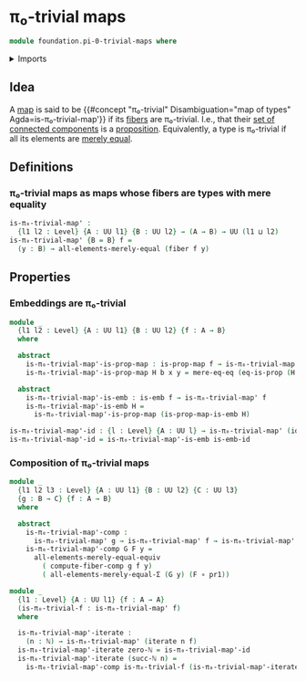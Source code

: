 # π₀-trivial maps

```agda
module foundation.pi-0-trivial-maps where
```

<details><summary>Imports</summary>

```agda
open import elementary-number-theory.natural-numbers

open import foundation.action-on-identifications-functions
open import foundation.cartesian-morphisms-arrows
open import foundation.coproduct-types
open import foundation.decidable-types
open import foundation.dependent-pair-types
open import foundation.functoriality-cartesian-product-types
open import foundation.functoriality-coproduct-types
open import foundation.identity-types
open import foundation.mere-equality
open import foundation.retracts-of-maps
open import foundation.universe-levels

open import foundation-core.contractible-maps
open import foundation-core.contractible-types
open import foundation-core.embeddings
open import foundation-core.empty-types
open import foundation-core.equivalences
open import foundation-core.fibers-of-maps
open import foundation-core.function-types
open import foundation-core.functoriality-dependent-pair-types
open import foundation-core.homotopies
open import foundation-core.injective-maps
open import foundation-core.iterating-functions
open import foundation-core.propositional-maps
open import foundation-core.propositions
open import foundation-core.retractions
open import foundation-core.sections
```

</details>

## Idea

A [map](foundation-core.function-types.md) is said to be
{{#concept "π₀-trivial" Disambiguation="map of types" Agda=is-π₀-trivial-map'}}
if its [fibers](foundation-core.fibers-of-maps.md) are π₀-trivial. I.e., that
their [set of connected components](foundation.connected-components.md) is a
[proposition](foundation-core.propositions.md). Equivalently, a type is
π₀-trivial if all its elements are [merely equal](foundation.mere-equality.md).

## Definitions

### π₀-trivial maps as maps whose fibers are types with mere equality

```agda
is-π₀-trivial-map' :
  {l1 l2 : Level} {A : UU l1} {B : UU l2} → (A → B) → UU (l1 ⊔ l2)
is-π₀-trivial-map' {B = B} f =
  (y : B) → all-elements-merely-equal (fiber f y)
```

## Properties

### Embeddings are π₀-trivial

```agda
module _
  {l1 l2 : Level} {A : UU l1} {B : UU l2} {f : A → B}
  where

  abstract
    is-π₀-trivial-map'-is-prop-map : is-prop-map f → is-π₀-trivial-map' f
    is-π₀-trivial-map'-is-prop-map H b x y = mere-eq-eq (eq-is-prop (H b))

  abstract
    is-π₀-trivial-map'-is-emb : is-emb f → is-π₀-trivial-map' f
    is-π₀-trivial-map'-is-emb H =
      is-π₀-trivial-map'-is-prop-map (is-prop-map-is-emb H)

is-π₀-trivial-map'-id : {l : Level} {A : UU l} → is-π₀-trivial-map' (id {A = A})
is-π₀-trivial-map'-id = is-π₀-trivial-map'-is-emb is-emb-id
```

### Composition of π₀-trivial maps

```agda
module _
  {l1 l2 l3 : Level} {A : UU l1} {B : UU l2} {C : UU l3}
  {g : B → C} {f : A → B}
  where

  abstract
    is-π₀-trivial-map'-comp :
      is-π₀-trivial-map' g → is-π₀-trivial-map' f → is-π₀-trivial-map' (g ∘ f)
    is-π₀-trivial-map'-comp G F y =
      all-elements-merely-equal-equiv
        ( compute-fiber-comp g f y)
        ( all-elements-merely-equal-Σ (G y) (F ∘ pr1))

module _
  {l1 : Level} {A : UU l1} {f : A → A}
  (is-π₀-trivial-f : is-π₀-trivial-map' f)
  where

  is-π₀-trivial-map'-iterate :
    (n : ℕ) → is-π₀-trivial-map' (iterate n f)
  is-π₀-trivial-map'-iterate zero-ℕ = is-π₀-trivial-map'-id
  is-π₀-trivial-map'-iterate (succ-ℕ n) =
    is-π₀-trivial-map'-comp is-π₀-trivial-f (is-π₀-trivial-map'-iterate n)
```
